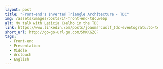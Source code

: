 ```yaml
---
layout: post
title: "Front-end's Inverted Triangle Architecture - TDC"
img: /assets/images/posts/it-front-end-tdc.webp
alt: My talk with Leticia Coelho in the TDC
link: https://www.linkedin.com/posts/joaomarcuslf_tdc-eventogratuito-tecnologia-activity-6805889723664531456-TaNz
short_url: http://go-go-url-go.com/5MKKGZCP
tags:
  - Front-end
  - Presentation
  - Middle
  - Arctouch
  - English
---
```

